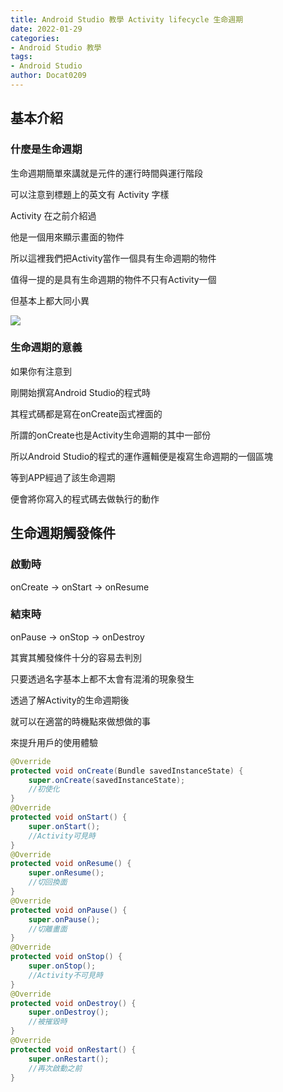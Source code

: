 ```yaml
---
title: Android Studio 教學 Activity lifecycle 生命週期
date: 2022-01-29
categories:
- Android Studio 教學
tags:
- Android Studio
author: Docat0209
---
```

## 基本介紹

### 什麼是生命週期

生命週期簡單來講就是元件的運行時間與運行階段

可以注意到標題上的英文有 Activity 字樣

Activity 在之前介紹過

他是一個用來顯示畫面的物件

所以這裡我們把Activity當作一個具有生命週期的物件

值得一提的是具有生命週期的物件不只有Activity一個

但基本上都大同小異

![](https://developer.android.com/images/activity_lifecycle.png)

### 生命週期的意義

如果你有注意到

剛開始撰寫Android Studio的程式時

其程式碼都是寫在onCreate函式裡面的

所謂的onCreate也是Activity生命週期的其中一部份

所以Android Studio的程式的運作邏輯便是複寫生命週期的一個區塊

等到APP經過了該生命週期

便會將你寫入的程式碼去做執行的動作

## 生命週期觸發條件

### 啟動時

onCreate -> onStart -> onResume

### 結束時

onPause -> onStop -> onDestroy

其實其觸發條件十分的容易去判別

只要透過名字基本上都不太會有混淆的現象發生

透過了解Activity的生命週期後

就可以在適當的時機點來做想做的事

來提升用戶的使用體驗

```java
@Override
protected void onCreate(Bundle savedInstanceState) {
    super.onCreate(savedInstanceState);
    //初使化
}
@Override
protected void onStart() {
    super.onStart();
    //Activity可見時
}
@Override
protected void onResume() {
    super.onResume();
    //切回換面
}
@Override
protected void onPause() {
    super.onPause();
    //切離畫面
}
@Override
protected void onStop() {
    super.onStop();
    //Activity不可見時
}
@Override
protected void onDestroy() {
    super.onDestroy();
    //被摧毀時
}
@Override
protected void onRestart() {
    super.onRestart();
    //再次啟動之前
}
```
